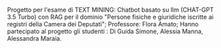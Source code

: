 Progetto per l'esame di TEXT MINING: Chatbot basato su llm (CHAT-GPT 3.5 Turbo) con RAG per il dominio "Persone fisiche e giuridiche iscritte ai registri della Camera dei Deputati";
Professore: Flora Amato;
Hanno partecipato al progetto gli studenti : Di Guida Simone, Alessia Manna, Alessandra Maraia.
